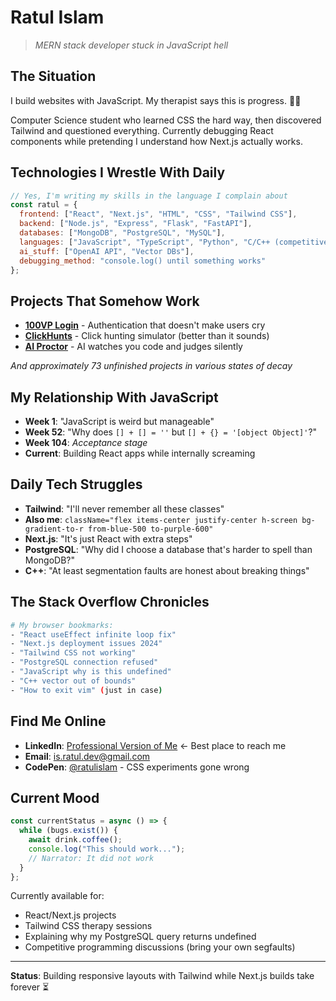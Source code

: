 # Ratul Islam

> *MERN stack developer stuck in JavaScript hell*

## The Situation
I build websites with JavaScript. My therapist says this is progress. 🤷‍♂️

Computer Science student who learned CSS the hard way, then discovered Tailwind and questioned everything. Currently debugging React components while pretending I understand how Next.js actually works.

## Technologies I Wrestle With Daily
```javascript
// Yes, I'm writing my skills in the language I complain about
const ratul = {
  frontend: ["React", "Next.js", "HTML", "CSS", "Tailwind CSS"],
  backend: ["Node.js", "Express", "Flask", "FastAPI"],
  databases: ["MongoDB", "PostgreSQL", "MySQL"],
  languages: ["JavaScript", "TypeScript", "Python", "C/C++ (competitive programming)"],
  ai_stuff: ["OpenAI API", "Vector DBs"],
  debugging_method: "console.log() until something works"
};
```

## Projects That Somehow Work
- **[100VP Login](https://login.100vp.com)** - Authentication that doesn't make users cry
- **[ClickHunts](https://clickhunts.com)** - Click hunting simulator (better than it sounds)
- **[AI Proctor](https://aiproctor.daffodilglobal.ai)** - AI watches you code and judges silently

*And approximately 73 unfinished projects in various states of decay*

## My Relationship With JavaScript
- **Week 1**: "JavaScript is weird but manageable"
- **Week 52**: "Why does `[] + [] = ''` but `[] + {} = '[object Object]'`?"
- **Week 104**: *Acceptance stage*
- **Current**: Building React apps while internally screaming

## Daily Tech Struggles
- **Tailwind**: "I'll never remember all these classes"
- **Also me**: `className="flex items-center justify-center h-screen bg-gradient-to-r from-blue-500 to-purple-600"`
- **Next.js**: "It's just React with extra steps"
- **PostgreSQL**: "Why did I choose a database that's harder to spell than MongoDB?"
- **C++**: "At least segmentation faults are honest about breaking things"

## The Stack Overflow Chronicles
```bash
# My browser bookmarks:
- "React useEffect infinite loop fix"
- "Next.js deployment issues 2024"
- "Tailwind CSS not working"
- "PostgreSQL connection refused"
- "JavaScript why is this undefined"
- "C++ vector out of bounds"
- "How to exit vim" (just in case)
```

## Find Me Online
- **LinkedIn**: [Professional Version of Me](https://bd.linkedin.com/in/dev-ratul-islam) ← Best place to reach me
- **Email**: is.ratul.dev@gmail.com
- **CodePen**: [@ratulislam](https://codepen.io/ratulislam) - CSS experiments gone wrong

## Current Mood
```javascript
const currentStatus = async () => {
  while (bugs.exist()) {
    await drink.coffee();
    console.log("This should work...");
    // Narrator: It did not work
  }
};
```

Currently available for:
- React/Next.js projects
- Tailwind CSS therapy sessions
- Explaining why my PostgreSQL query returns undefined
- Competitive programming discussions (bring your own segfaults)

---

**Status**: Building responsive layouts with Tailwind while Next.js builds take forever ⏳
